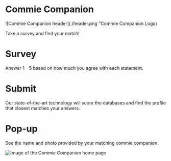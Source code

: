 # Commie Companion
![Commie Companion header](./header.png "Commie Companion Logo)  

Take a survey and find your match!  

# Survey  

Answer 1 - 5 based on how much you agree with each statement.  

# Submit  

Our state-of-the-art technology will scour the databases and find the profile that closest matches your answers.  

# Pop-up  

See the name and photo provided by your matching commie companion.  

![Image of the Commie Companion home page](./home.png "Commie Companion Homepage")  
